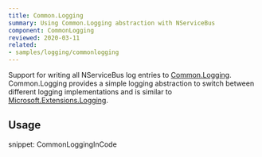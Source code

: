```yaml
---
title: Common.Logging
summary: Using Common.Logging abstraction with NServiceBus
component: CommonLogging
reviewed: 2020-03-11
related:
- samples/logging/commonlogging
---
```


Support for writing all NServiceBus log entries to [Common.Logging](https://github.com/net-commons/common-logging). Common.Logging provides a simple logging abstraction to switch between different logging implementations and is similar to [Microsoft.Extensions.Logging](https://docs.microsoft.com/en-us/dotnet/api/microsoft.extensions.logging).

## Usage

snippet: CommonLoggingInCode
